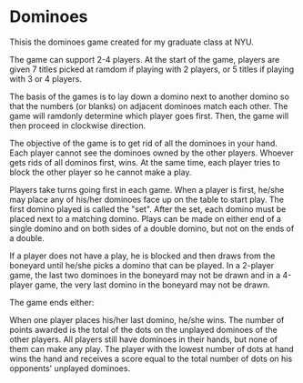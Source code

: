 Dominoes
=========

Thisis the dominoes game created for my graduate class at NYU.

The game can support 2-4 players. At the start of the game, players are given 7 titles picked at ramdom if playing with 2 players, or 5 titles if playing with 3 or 4 players.

The basis of the games is to lay down a domino next to another domino so that the numbers (or blanks) on adjacent dominoes match each other. The game will ramdonly determine which player goes first. Then, the game will then proceed in clockwise direction.

The objective of the game is to get rid of all the dominoes in your hand. Each player cannot see the dominoes owned by the other players. Whoever gets rids of all dominos first, wins. At the same time, each player tries to block the other player so he cannot make a play.

Players take turns going first in each game. When a player is first, he/she may place any of his/her dominoes face up on the table to start play. The first domino played is called the "set". After the set, each domino must be placed next to a matching domino. Plays can be made on either end of a single domino and on both sides of a double domino, but not on the ends of a double.

If a player does not have a play, he is blocked and then draws from the boneyard until he/she picks a domino that can be played. In a 2-player game, the last two dominoes in the boneyard may not be drawn and in a 4-player game, the very last domino in the boneyard may not be drawn.

The game ends either:

When one player places his/her last domino, he/she wins. The number of points awarded is the total of the dots on the unplayed dominoes of the other players.
All players still have dominoes in their hands, but none of them can make any play. The player with the lowest number of dots at hand wins the hand and receives a score equal to the total number of dots on his opponents' unplayed dominoes.
